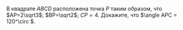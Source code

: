 В квадрате $ABCD$ расположена точка $P$ таким образом, что  $AP=2\sqrt3$; $BP=\sqrt2$; $CP=4$. Докажите, что  $\angle APC = 120^\circ $.